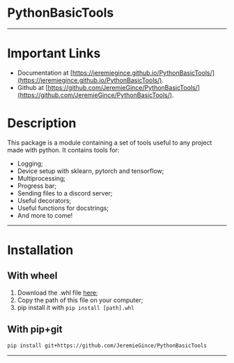 
# PythonBasicTools

---------------------------------------------------------------------------

# Important Links

  - Documentation at [https://jeremiegince.github.io/PythonBasicTools/](https://jeremiegince.github.io/PythonBasicTools/).
  - Github at [https://github.com/JeremieGince/PythonBasicTools/](https://github.com/JeremieGince/PythonBasicTools/).

# Description

This package is a module containing a set of tools useful to any project made with python. 
It contains tools for:

  - Logging;
  - Device setup with sklearn, pytorch and tensorflow;
  - Multiprocessing;
  - Progress bar;
  - Sending files to a discord server;
  - Useful decorators;
  - Useful functions for docstrings;
  - And more to come!

---------------------------------------------------------------------------


# Installation

## With wheel

   1. Download the .whl file [here](https://github.com/JeremieGince/PythonBasicTools/tree/main/dist/PythonBasicTools-0.0.0.1-py3-none-any.whl);
   2. Copy the path of this file on your computer;
   3. pip install it with ``` pip install [path].whl ```


## With pip+git


```bash
pip install git+https://github.com/JeremieGince/PythonBasicTools
```

---------------------------------------------------------------------------
